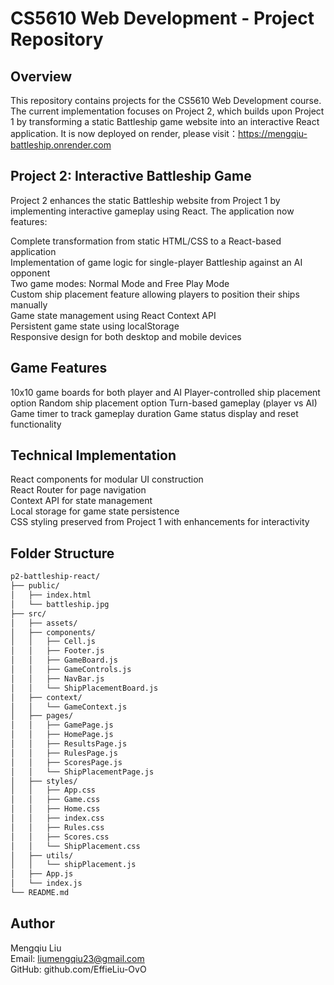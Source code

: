 # CS5610 Web Development - Project Repository

## Overview
This repository contains projects for the CS5610 Web Development course. The current implementation focuses on Project 2, which builds upon Project 1 by transforming a static Battleship game website into an interactive React application. It is now deployed on render, please visit：https://mengqiu-battleship.onrender.com

## Project 2: Interactive Battleship Game
Project 2 enhances the static Battleship website from Project 1 by implementing interactive gameplay using React. The application now features:

Complete transformation from static HTML/CSS to a React-based application <br>
Implementation of game logic for single-player Battleship against an AI opponent <br>
Two game modes: Normal Mode and Free Play Mode <br>
Custom ship placement feature allowing players to position their ships manually <br>
Game state management using React Context API <br>
Persistent game state using localStorage <br>
Responsive design for both desktop and mobile devices <br>

## Game Features
10x10 game boards for both player and AI
Player-controlled ship placement option
Random ship placement option
Turn-based gameplay (player vs AI)
Game timer to track gameplay duration
Game status display and reset functionality

## Technical Implementation
React components for modular UI construction<br>
React Router for page navigation<br>
Context API for state management<br>
Local storage for game state persistence<br>
CSS styling preserved from Project 1 with enhancements for interactivity<br>

## Folder Structure
```bash
p2-battleship-react/
├── public/
│   ├── index.html
│   └── battleship.jpg
├── src/
│   ├── assets/
│   ├── components/
│   │   ├── Cell.js
│   │   ├── Footer.js
│   │   ├── GameBoard.js
│   │   ├── GameControls.js
│   │   ├── NavBar.js
│   │   └── ShipPlacementBoard.js
│   ├── context/
│   │   └── GameContext.js
│   ├── pages/
│   │   ├── GamePage.js
│   │   ├── HomePage.js
│   │   ├── ResultsPage.js
│   │   ├── RulesPage.js
│   │   ├── ScoresPage.js
│   │   └── ShipPlacementPage.js
│   ├── styles/
│   │   ├── App.css
│   │   ├── Game.css
│   │   ├── Home.css
│   │   ├── index.css
│   │   ├── Rules.css
│   │   ├── Scores.css
│   │   └── ShipPlacement.css
│   ├── utils/
│   │   └── shipPlacement.js
│   ├── App.js
│   └── index.js
└── README.md
```

## Author
Mengqiu Liu<br>
Email: liumengqiu23@gmail.com<br>
GitHub: github.com/EffieLiu-OvO<br>
